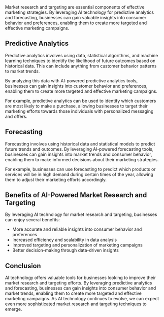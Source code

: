 
Market research and targeting are essential components of effective marketing strategies. By leveraging AI technology for predictive analytics and forecasting, businesses can gain valuable insights into consumer behavior and preferences, enabling them to create more targeted and effective marketing campaigns.

Predictive Analytics
--------------------

Predictive analytics involves using data, statistical algorithms, and machine learning techniques to identify the likelihood of future outcomes based on historical data. This can include anything from customer behavior patterns to market trends.

By analyzing this data with AI-powered predictive analytics tools, businesses can gain insights into customer behavior and preferences, enabling them to create more targeted and effective marketing campaigns.

For example, predictive analytics can be used to identify which customers are most likely to make a purchase, allowing businesses to target their marketing efforts towards those individuals with personalized messaging and offers.

Forecasting
-----------

Forecasting involves using historical data and statistical models to predict future trends and outcomes. By leveraging AI-powered forecasting tools, businesses can gain insights into market trends and consumer behavior, enabling them to make informed decisions about their marketing strategies.

For example, businesses can use forecasting to predict which products or services will be in high demand during certain times of the year, allowing them to adjust their marketing efforts accordingly.

Benefits of AI-Powered Market Research and Targeting
----------------------------------------------------

By leveraging AI technology for market research and targeting, businesses can enjoy several benefits:

* More accurate and reliable insights into consumer behavior and preferences
* Increased efficiency and scalability in data analysis
* Improved targeting and personalization of marketing campaigns
* Better decision-making through data-driven insights

Conclusion
----------

AI technology offers valuable tools for businesses looking to improve their market research and targeting efforts. By leveraging predictive analytics and forecasting, businesses can gain insights into consumer behavior and market trends, enabling them to create more targeted and effective marketing campaigns. As AI technology continues to evolve, we can expect even more sophisticated market research and targeting techniques to emerge.
